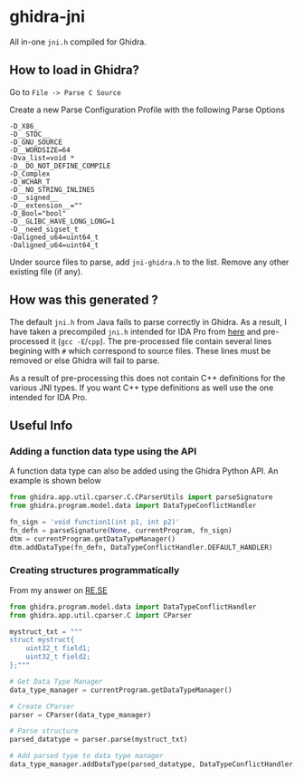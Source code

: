 # ghidra-jni

All in-one `jni.h` compiled for Ghidra. 

## How to load in Ghidra?

Go to `File -> Parse C Source`

Create a new Parse Configuration Profile with the following Parse Options

```
-D_X86_
-D__STDC__
-D_GNU_SOURCE
-D__WORDSIZE=64
-Dva_list=void *
-D__DO_NOT_DEFINE_COMPILE
-D_Complex
-D_WCHAR_T
-D__NO_STRING_INLINES
-D__signed__
-D__extension__=""
-D_Bool="bool"
-D__GLIBC_HAVE_LONG_LONG=1
-D__need_sigset_t
-Daligned_u64=uint64_t
-Daligned_u64=uint64_t
```
Under source files to parse, add `jni-ghidra.h` to the list. Remove any other existing file (if any).

## How was this generated ?

The default `jni.h` from Java fails to parse correctly in Ghidra. As a result, I have taken a precompiled `jni.h` intended for IDA Pro from [here](https://gist.github.com/Jinmo/048776db75067dcd6c57f1154e65b868) and pre-processed it (`gcc -E`/`cpp`). The pre-processed file contain several lines begining with `#` which correspond to source files. These lines must be removed or else Ghidra will fail to parse.

As a result of pre-processing this does not contain C++ definitions for the various JNI types. If you want C++ type definitions as well use the one intended for IDA Pro.

## Useful Info 

### Adding a function data type using the API

A function data type can also be added using the Ghidra Python API. An example is shown below

```python
from ghidra.app.util.cparser.C.CParserUtils import parseSignature
from ghidra.program.model.data import DataTypeConflictHandler 

fn_sign = 'void function1(int p1, int p2)'
fn_defn = parseSignature(None, currentProgram, fn_sign)
dtm = currentProgram.getDataTypeManager()
dtm.addDataType(fn_defn, DataTypeConflictHandler.DEFAULT_HANDLER)
```

### Creating structures programmatically

From my answer on [RE.SE](https://reverseengineering.stackexchange.com/a/23373/1413)

```python
from ghidra.program.model.data import DataTypeConflictHandler
from ghidra.app.util.cparser.C import CParser

mystruct_txt = """
struct mystruct{
    uint32_t field1; 
    uint32_t field2;
};"""

# Get Data Type Manager
data_type_manager = currentProgram.getDataTypeManager()

# Create CParser
parser = CParser(data_type_manager)

# Parse structure
parsed_datatype = parser.parse(mystruct_txt)

# Add parsed type to data type manager
data_type_manager.addDataType(parsed_datatype, DataTypeConflictHandler.DEFAULT_HANDLER)
```
